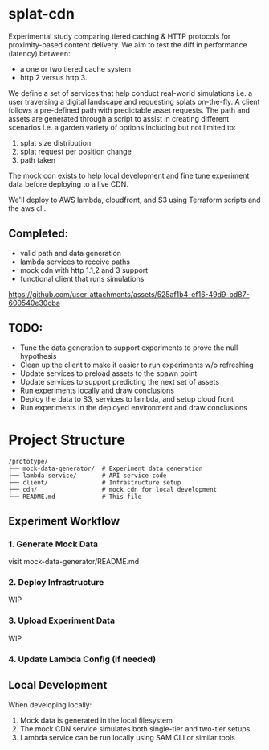 # splat-cdn
Experimental study comparing tiered caching &amp; HTTP protocols for proximity-based content delivery.
We aim to test the diff in performance (latency) between:
* a one or two tiered cache system
* http 2 versus http 3. 

We define a set of services that help conduct real-world simulations i.e. a user traversing a digital landscape and requesting splats on-the-fly. A client follows a pre-defined path with predictable asset requests. The path and assets are generated through a script to assist in creating different scenarios i.e. a garden variety of options including but not limited to: 
1) splat size distribution
2) splat request per position change
3) path taken

The mock cdn exists to help local development and fine tune experiment data before deploying to a live CDN.

We'll deploy to AWS lambda, cloudfront, and S3 using Terraform scripts and the aws cli. 

## Completed:
* valid path and data generation
* lambda services to receive paths
* mock cdn with http 1.1,2 and 3 support 
* functional client that runs simulations

  

https://github.com/user-attachments/assets/525af1b4-ef16-49d9-bd87-600540e30cba



## TODO:
* Tune the data generation to support experiments to prove the null hypothesis 
* Clean up the client to make it easier to run experiments w/o refreshing
* Update services to preload assets to the spawn point
* Update services to support predicting the next set of assets
* Run experiments locally and draw conclusions
* Deploy the data to S3, services to lambda, and setup cloud front
* Run experiments in the deployed environment and draw conclusions

# Project Structure
```
/prototype/
├── mock-data-generator/  # Experiment data generation
├── lambda-service/       # API service code
├── client/               # Infrastructure setup
├── cdn/                  # mock cdn for local development
└── README.md             # This file
```

## Experiment Workflow

### 1. Generate Mock Data
visit mock-data-generator/README.md

### 2. Deploy Infrastructure 
WIP
### 3. Upload Experiment Data
WIP
### 4. Update Lambda Config (if needed)

## Local Development

When developing locally:
1. Mock data is generated in the local filesystem
2. The mock CDN service simulates both single-tier and two-tier setups
3. Lambda service can be run locally using SAM CLI or similar tools
